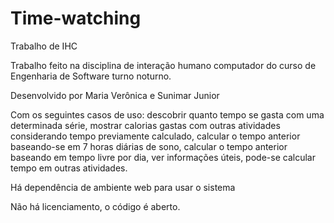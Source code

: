 # Time-watching
Trabalho de IHC

Trabalho feito na disciplina de interação humano computador do curso de Engenharia de Software turno noturno.

Desenvolvido por Maria Verônica e Sunimar Junior

Com os seguintes casos de uso: descobrir quanto tempo se gasta com uma determinada série, mostrar calorias gastas com outras
atividades considerando tempo previamente calculado, calcular o tempo anterior baseando-se em 7 horas diárias de sono, calcular
o tempo anterior baseando em tempo livre por dia, ver informações úteis, pode-se calcular tempo em outras atividades.

Há dependência de ambiente web para usar o sistema

Não há licenciamento, o código é aberto.
